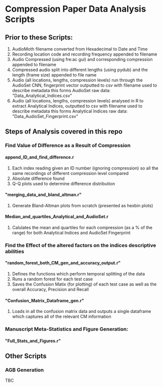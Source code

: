 # Compression Paper Data Analysis Scripts
 
 
 ## Prior to these Scripts: 
 
1) AudioMoth filename converted from Hexadecimal to Date and Time
2) Recording location code and recording frequency appended to filename
3) Audio Compressed (using fre:ac gui) and corresponding compression appended to filename
4) Compressed audio split into different lengths (using pydub) and the length (frame size) appended to file name
5) Audio (all locations, lengths, compression levels) run through the AudioSet CNN, fingerprint vector outputted to csv with filename used to describe metadata
    this forms AudioSet raw data: "Data_Analytical_Indices.csv"
6) Audio (all locations, lengths, compression levels) analysed in R to extract Analytical Indices, outputted to csv with filename used to describe metadata
    this forms Analytical Indices raw data: "Data_AudioSet_Fingerprint.csv"

 ## Steps of Analysis covered in this repo
 
 ### Find Value of Difference as a Result of Compression
 
 #### append_ID_and_find_difference.r
 1) Each index reading given an ID number (ignoring compression) so all the same recordings of different compression level compared 
 2) Absolute difference found 
 3) Q-Q plots used to determine difference distribution

 #### "merging_data_and_bland_altman.r"
 1) Generate Bland-Altman plots from scratch (presented as hexbin plots) 

 #### Median_and_quartiles_Analytical_and_AudioSet.r
 1) Calulates the mean and quartiles for each compression (as a % of the range) for both Analytical Indices and AudioSet Fingerprint

### Find the Effect of the altered factors on the indices descriptive abilities

#### "random_forest_both_CM_gen_and_accuracy_output.r" 
1) Defines the functions which perform temporal splitting of the data 
2) Runs a random forest for each test case 
3) Saves the Confusion Matix (for plotting) of each test case as well as the overall Accuracy, Precision and Recall

#### "Confusion_Matrix_Dataframe_gen.r"
1) Loads in all the confusion matrix data and outputs a single dataframe which captures all of the relevant CM information
 
 ### Manuscript Meta-Statistics and Figure Generation: 
 
 #### "Full_Stats_and_Figures.r"
 
 
 ## Other Scripts
 ### AGB Generation 
 TBC
